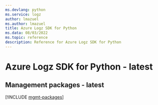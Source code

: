 ```yaml
---
ms.devlang: python
ms.service: logz
author: lmazuel
ms.author: lmazuel
title: Azure Logz SDK for Python
ms.data: 08/03/2022
ms.topic: reference
description: Reference for Azure Logz SDK for Python
---
```

# Azure Logz SDK for Python - latest

## Management packages - latest
[!INCLUDE [mgmt-packages](logz-mgmt-index.md)]